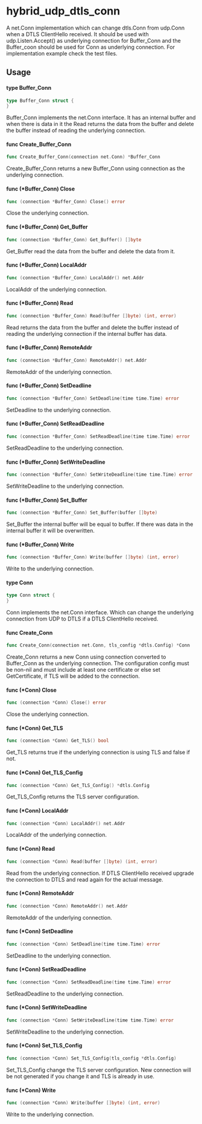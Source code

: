 # hybrid_udp_dtls_conn

A net.Conn implementation which can change dtls.Conn from udp.Conn when a DTLS
ClientHello received. It should be used with udp.Listen.Accept() as underlying
connection for Buffer_Conn and the Buffer_coon should be used for Conn as
underlying connection. For implementation example check the test files.

## Usage

#### type Buffer_Conn

```go
type Buffer_Conn struct {
}
```

Buffer_Conn implements the net.Conn interface. It has an internal buffer and
when there is data in it the Read returns the data from the buffer and delete
the buffer instead of reading the underlying connection.

#### func  Create_Buffer_Conn

```go
func Create_Buffer_Conn(connection net.Conn) *Buffer_Conn
```

Create_Buffer_Conn returns a new Buffer_Conn using connection as the underlying
connection.

#### func (*Buffer_Conn) Close

```go
func (connection *Buffer_Conn) Close() error
```

Close the underlying connection.

#### func (*Buffer_Conn) Get_Buffer

```go
func (connection *Buffer_Conn) Get_Buffer() []byte
```

Get_Buffer read the data from the buffer and delete the data from it.

#### func (*Buffer_Conn) LocalAddr

```go
func (connection *Buffer_Conn) LocalAddr() net.Addr
```

LocalAddr of the underlying connection.

#### func (*Buffer_Conn) Read

```go
func (connection *Buffer_Conn) Read(buffer []byte) (int, error)
```

Read returns the data from the buffer and delete the buffer instead of reading
the underlying connection if the internal buffer has data.

#### func (*Buffer_Conn) RemoteAddr

```go
func (connection *Buffer_Conn) RemoteAddr() net.Addr
```

RemoteAddr of the underlying connection.

#### func (*Buffer_Conn) SetDeadline

```go
func (connection *Buffer_Conn) SetDeadline(time time.Time) error
```

SetDeadline to the underlying connection.

#### func (*Buffer_Conn) SetReadDeadline

```go
func (connection *Buffer_Conn) SetReadDeadline(time time.Time) error
```

SetReadDeadline to the underlying connection.

#### func (*Buffer_Conn) SetWriteDeadline

```go
func (connection *Buffer_Conn) SetWriteDeadline(time time.Time) error
```

SetWriteDeadline to the underlying connection.

#### func (*Buffer_Conn) Set_Buffer

```go
func (connection *Buffer_Conn) Set_Buffer(buffer []byte)
```

Set_Buffer the internal buffer will be equal to buffer. If there was data in the
internal buffer it will be overwritten.

#### func (*Buffer_Conn) Write

```go
func (connection *Buffer_Conn) Write(buffer []byte) (int, error)
```

Write to the underlying connection.

#### type Conn

```go
type Conn struct {
}
```

Conn implements the net.Conn interface. Which can change the underlying
connection from UDP to DTLS if a DTLS ClientHello received.

#### func  Create_Conn

```go
func Create_Conn(connection net.Conn, tls_config *dtls.Config) *Conn
```

Create_Conn returns a new Conn using connection converted to Buffer_Conn as the
underlying connection. The configuration config must be non-nil and must include
at least one certificate or else set GetCertificate, if TLS will be added to the
connection.

#### func (*Conn) Close

```go
func (connection *Conn) Close() error
```

Close the underlying connection.

#### func (*Conn) Get_TLS

```go
func (connection *Conn) Get_TLS() bool
```

Get_TLS returns true if the underlying connection is using TLS and false if not.

#### func (*Conn) Get_TLS_Config

```go
func (connection *Conn) Get_TLS_Config() *dtls.Config
```

Get_TLS_Config returns the TLS server configuration.

#### func (*Conn) LocalAddr

```go
func (connection *Conn) LocalAddr() net.Addr
```

LocalAddr of the underlying connection.

#### func (*Conn) Read

```go
func (connection *Conn) Read(buffer []byte) (int, error)
```

Read from the underlying connection. If DTLS ClientHello received upgrade the
connection to DTLS and read again for the actual message.

#### func (*Conn) RemoteAddr

```go
func (connection *Conn) RemoteAddr() net.Addr
```

RemoteAddr of the underlying connection.

#### func (*Conn) SetDeadline

```go
func (connection *Conn) SetDeadline(time time.Time) error
```

SetDeadline to the underlying connection.

#### func (*Conn) SetReadDeadline

```go
func (connection *Conn) SetReadDeadline(time time.Time) error
```

SetReadDeadline to the underlying connection.

#### func (*Conn) SetWriteDeadline

```go
func (connection *Conn) SetWriteDeadline(time time.Time) error
```

SetWriteDeadline to the underlying connection.

#### func (*Conn) Set_TLS_Config

```go
func (connection *Conn) Set_TLS_Config(tls_config *dtls.Config)
```

Set_TLS_Config change the TLS server configuration. New connection will be not
generated if you change it and TLS is already in use.

#### func (*Conn) Write

```go
func (connection *Conn) Write(buffer []byte) (int, error)
```

Write to the underlying connection.
